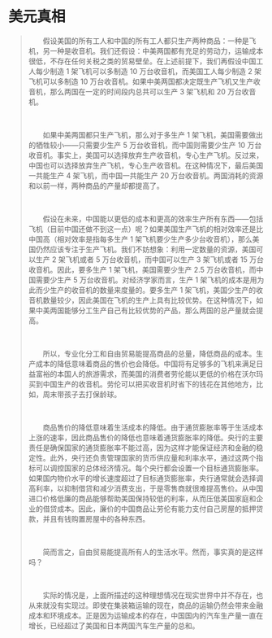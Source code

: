 # 美元真相

> 　　假设美国的所有⼯⼈和中国的所有⼯⼈都只⽣产两种商品：⼀种是⻜机，另⼀种是收⾳机。我们还假设：中美两国都有充⾜的劳动⼒，运输成本很低，不存在任何关税之类的贸易壁垒。在上述前提下，我们再假设中国⼯⼈每少制造 1 架⻜机可以多制造 10 万台收⾳机，⽽美国⼯⼈每少制造 2 架⻜机可以多制造 10 万台收⾳机。如果中美两国都决定既⽣产⻜机⼜⽣产收⾳机，那么两国在⼀定的时间段内总共可以⽣产 3 架⻜机和 20 万台收⾳机。
>
> <br>
>
> 　　如果中美两国都只⽣产⻜机，那么对于多⽣产 1 架⻜机，美国需要做出的牺牲较⼩——只需要少⽣产 5 万台收⾳机，⽽中国则需要少⽣产 10 万台收⾳机。事实上，美国可以选择放弃⽣产收⾳机，专⼼⽣产⻜机。反过来，中国也可以选择放弃⽣产⻜机，专⼼⽣产收⾳机。在这种情况下，最后美国⼀共能⽣产 4 架⻜机，⽽中国⼀共能⽣产 20 万台收⾳机。两国消耗的资源和以前⼀样，两种商品的产量却都提⾼了。
>
> <br>
>
> 　　假设在未来，中国能以更低的成本和更⾼的效率⽣产所有东⻄——包括⻜机（⽬前中国还做不到这⼀点）呢？如果美国⽣产⻜机的相对效率还是⽐中国⾼（相对效率是指每多⽣产 1 架⻜机要少⽣产多少台收⾳机），那么美国仍然应该专注于⽣产⻜机。我们不妨想象：利⽤⼀定数量的资源，美国可以⽣产 2 架⻜机或者 5 万台收⾳机，⽽中国可以⽣产 3 架⻜机或者 15 万台收⾳机。因此，要多⽣产 1 架⻜机，美国需要少⽣产 2.5 万台收⾳机，⽽中国需要少⽣产 5 万台收⾳机。对经济学家⽽⾔，⽣产 1 架⻜机的成本是⽤为此⽽少⽣产的收⾳机的数量来度量的。要多⽣产 1 架⻜机，美国少⽣产的收⾳机数量较少，因此美国在飞机的⽣产上具有⽐较优势。在这种情况下，如果中美两国能够分⼯⽣产⾃⼰有⽐较优势的产品，那么两国的总产量就会提⾼。
>
> <br>
>
> 　　所以，专业化分⼯和⾃由贸易能提⾼商品的总量，降低商品的成本。⽣产成本的降低意味着商品的售价也会降低。中国将有⾜够多的⻜机来满⾜⽇益富裕的本国⼈的旅游需求，⽽美国的消费者劳伦能以更低的价格在沃尔玛买到中国⽣产的收⾳机。劳伦可以把买收⾳机时省下的钱花在其他地⽅，⽐如，周末带孩⼦去打保龄球。
>
> <br>
>
> 　　商品售价的降低意味着⽣活成本的降低。由于通货膨胀率等于⽣活成本上涨的速率，因此商品售价的降低也意味着通货膨胀率的降低。央⾏的主要责任是确保国家的通货膨胀率不能过⾼，因为这样才能保证经济和⾦融的稳定性。此外，央⾏还负责管理国家的货币供应量和利率⽔平，通过这两个指标可以调控国家的总体经济情况。每个央⾏都会设置⼀个⽬标通货膨胀率。如果国内物价⽔平的增⻓速度超过了⽬标通货膨胀率，央⾏通常就会选择调⾼利率，以抑制借贷和减少消费⽀出，于是零售商就很难提⾼售价。从中国进⼝价格低廉的商品能够帮助美国保持较低的利率，从⽽压低美国家庭和企业的借贷成本。因此，廉价的中国商品让劳伦有能⼒⽀付⾃⼰房屋的抵押贷款，并且有钱购置房屋中的各种东⻄。
>
> <br>
>
> 　　简⽽⾔之，⾃由贸易能提⾼所有⼈的⽣活⽔平。然⽽，事实真的是这样吗？
>
> <br>
>
> 　　实际的情况是，上⾯所描述的这种理想情况在现实世界中并不存在，也从来就没有实现过。即使在集装箱运输的现在，商品的运输仍然会带来⾦融成本和环境成本。正是因为运输成本的存在，中国国内的汽⻋⽣产量⼀直在增⻓，已经超过了美国和⽇本两国汽⻋⽣产量的总和。